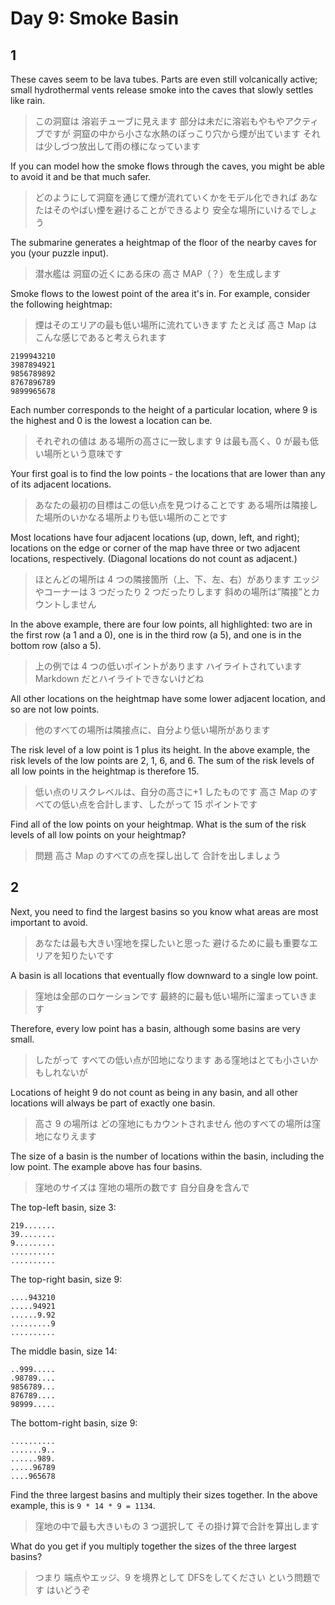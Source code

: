 # Day 9: Smoke Basin

## 1

These caves seem to be lava tubes.
Parts are even still volcanically active;
small hydrothermal vents release smoke into the caves
that slowly settles like rain.

> この洞窟は 溶岩チューブに見えます
> 部分は未だに溶岩もやもやアクティブですが
> 洞窟の中から小さな水熱のぽっこり穴から煙が出ています
> それは少しづつ放出して雨の様になっています

If you can model how the smoke flows through the caves,
you might be able to avoid it and be that much safer.

> どのようにして洞窟を通じて煙が流れていくかをモデル化できれば
> あなたはそのやばい煙を避けることができるより 安全な場所にいけるでしょう

The submarine generates a heightmap of the floor of the nearby caves
for you (your puzzle input).

> 潜水艦は 洞窟の近くにある床の 高さ MAP（？）を生成します

Smoke flows to the lowest point of the area it's in.
For example, consider the following heightmap:

> 煙はそのエリアの最も低い場所に流れていきます
> たとえば 高さ Map はこんな感じであると考えられます

```
2199943210
3987894921
9856789892
8767896789
9899965678
```

Each number corresponds to the height of a particular location,
where 9 is the highest and 0 is the lowest a location can be.

> それぞれの値は ある場所の高さに一致します
> 9 は最も高く、0 が最も低い場所という意味です

Your first goal is to find the low points - the locations
that are lower than any of its adjacent locations.

> あなたの最初の目標はこの低い点を見つけることです
> ある場所は隣接した場所のいかなる場所よりも低い場所のことです

Most locations have four adjacent locations (up, down, left, and right);
locations on the edge or corner of the map have three
or two adjacent locations, respectively.
(Diagonal locations do not count as adjacent.)

> ほとんどの場所は 4 つの隣接箇所（上、下、左、右）があります
> エッジやコーナーは 3 つだったり 2 つだったりします
> 斜めの場所は”隣接”とカウントしません

In the above example, there are four low points,
all highlighted: two are in the first row (a 1 and a 0),
one is in the third row (a 5), and one is in the bottom row (also a 5).

> 上の例では 4 つの低いポイントがあります ハイライトされています
> Markdown だとハイライトできないけどね

All other locations on the heightmap have some lower adjacent location,
and so are not low points.

> 他のすべての場所は隣接点に、自分より低い場所があります

The risk level of a low point is 1 plus its height.
In the above example,
the risk levels of the low points are 2, 1, 6, and 6.
The sum of the risk levels of all low points in the heightmap is therefore 15.

> 低い点のリスクレベルは、自分の高さに+1 したものです
> 高さ Map のすべての低い点を合計します、したがって 15 ポイントです

Find all of the low points on your heightmap.
What is the sum of the risk levels of all low points on your heightmap?

> 問題
> 高さ Map のすべての点を探し出して 合計を出しましょう

## 2

Next, you need to find the largest basins
so you know what areas are most important to avoid.

> あなたは最も大きい窪地を探したいと思った
> 避けるために最も重要なエリアを知りたいです

A basin is all locations that eventually flow downward
to a single low point.

> 窪地は全部のロケーションです
> 最終的に最も低い場所に溜まっていきます

Therefore, every low point has a basin,
although some basins are very small.

> したがって すべての低い点が凹地になります
> ある窪地はとても小さいかもしれないが

Locations of height 9 do not count as being in any basin,
and all other locations will always be part of exactly one basin.

> 高さ 9 の場所は どの窪地にもカウントされません
> 他のすべての場所は窪地になりえます

The size of a basin is the number of locations within the basin,
including the low point. The example above has four basins.

> 窪地のサイズは 窪地の場所の数です 自分自身を含んで

The top-left basin, size 3:

```
219.......
39........
9.........
..........
..........
```

The top-right basin, size 9:

```
....943210
.....94921
......9.92
.........9
..........
```

The middle basin, size 14:

```
..999.....
.98789....
9856789...
876789....
98999.....
```

The bottom-right basin, size 9:

```
..........
.......9..
......989.
.....96789
....965678
```

Find the three largest basins and multiply their sizes together.
In the above example, this is `9 * 14 * 9 = 1134`.

> 窪地の中で最も大きいもの 3 つ選択して
> その掛け算で合計を算出します

What do you get if you multiply together
the sizes of the three largest basins?

> つまり 端点やエッジ、9 を境界として DFSをしてください
> という問題です
> はいどうぞ
